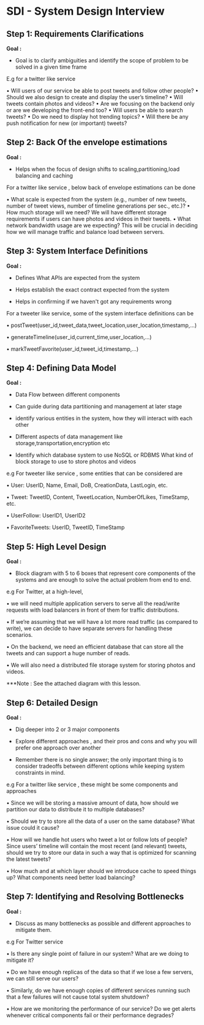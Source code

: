 # SDI - System Design Interview

## Step 1: Requirements Clarifications

<b>Goal :</b>

- Goal is to clarify ambiguities and identify the scope of problem to be solved in a given time frame

E.g for a twitter like service

• Will users of our service be able to post tweets and follow other people?
• Should we also design to create and display the user’s timeline?
• Will tweets contain photos and videos?
• Are we focusing on the backend only or are we developing the front-end too?
• Will users be able to search tweets?
• Do we need to display hot trending topics?
• Will there be any push notification for new (or important) tweets?

## Step 2: Back Of the envelope estimations

<b>Goal :</b>

- Helps when the focus of design shifts to scaling,partitioning,load balancing and caching

For a twitter like service , below back of envelope estimations can be done

• What scale is expected from the system (e.g., number of new tweets, number of tweet views, number of timeline generations per sec., etc.)?
• How much storage will we need? We will have different storage requirements if users can have photos and videos in their tweets.
• What network bandwidth usage are we expecting? This will be crucial in deciding how we will manage traffic and balance load between servers.

## Step 3: System Interface Definitions

<b>Goal :</b>

- Defines What APIs are expected from the system

- Helps establish the exact contract expected from the system

- Helps in confirming if we haven't got any requirements wrong

For a tweeter like service, some of the system interface definitions can be

• postTweet(user_id,tweet_data,tweet_location,user_location,timestamp,...)

• generateTimeline(user_id,current_time,user_location,...)

• markTweetFavorite(user_id,tweet_id,timestamp,...)

## Step 4: Defining Data Model

<b>Goal :</b>

- Data Flow between different components

- Can guide during data partitioning and management at later stage

- identify various entities in the system, how they will interact with each other

- Different aspects of data management like storage,transportation,encryption etc

- Identify which database system to use NoSQL or RDBMS
  What kind of block storage to use to store photos and videos

e.g For tweeter like service , some entities that can be considered are

• User: UserID, Name, Email, DoB, CreationData, LastLogin, etc.

• Tweet: TweetID, Content, TweetLocation, NumberOfLikes, TimeStamp, etc.

• UserFollow: UserID1, UserID2

• FavoriteTweets: UserID, TweetID, TimeStamp

## Step 5: High Level Design

<b>Goal :</b>

- Block diagram with 5 to 6 boxes that represent core components of the systems and are enough to solve the actual problem from end to end.

e.g For Twitter, at a high-level,

• we will need multiple application servers to serve all the read/write requests with load balancers in front of them for traffic distributions.

• If we’re assuming that we will have a lot more read traffic (as compared to write), we can decide to have separate servers for handling these scenarios.

• On the backend, we need an efficient database that can store all the tweets and can support a huge number of reads.

• We will also need a distributed file storage system for storing photos and videos.

\*\*\*Note : See the attached diagram with this lesson.

## Step 6: Detailed Design

<b>Goal :</b>

- Dig deeper into 2 or 3 major components

- Explore different approaches , and their pros and cons and why you will prefer one approach over another

- Remember there is no single answer; the only important thing is to consider tradeoffs between different options while keeping system constraints in mind.

e.g For a twitter like service , these might be some components and approaches

• Since we will be storing a massive amount of data, how should we partition our data to distribute it to multiple databases?

• Should we try to store all the data of a user on the same database? What issue could it cause?

• How will we handle hot users who tweet a lot or follow lots of people?
Since users’ timeline will contain the most recent (and relevant) tweets, should we try to store our data in such a way that is optimized for scanning the latest tweets?

• How much and at which layer should we introduce cache to speed things up?
What components need better load balancing?

## Step 7: Identifying and Resolving Bottlenecks

<b>Goal :</b>

- Discuss as many bottlenecks as possible and different approaches to mitigate them.

e.g For Twitter service

• Is there any single point of failure in our system? What are we doing to mitigate it?

• Do we have enough replicas of the data so that if we lose a few servers, we can still serve our users?

• Similarly, do we have enough copies of different services running such that a few failures will not cause total system shutdown?

• How are we monitoring the performance of our service? Do we get alerts whenever critical components fail or their performance degrades?
